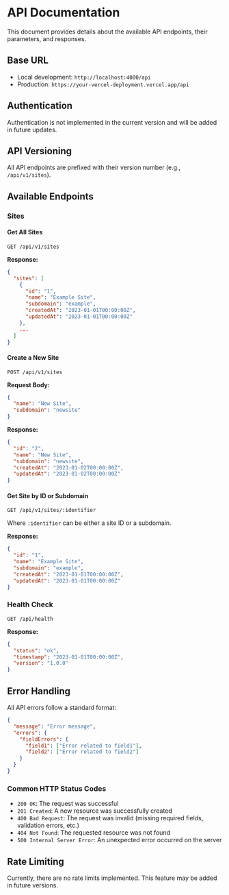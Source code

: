 # API Documentation

This document provides details about the available API endpoints, their parameters, and responses.

## Base URL

- Local development: `http://localhost:4000/api`
- Production: `https://your-vercel-deployment.vercel.app/api`

## Authentication

Authentication is not implemented in the current version and will be added in future updates.

## API Versioning

All API endpoints are prefixed with their version number (e.g., `/api/v1/sites`).

## Available Endpoints

### Sites

#### Get All Sites

```
GET /api/v1/sites
```

**Response:**
```json
{
  "sites": [
    {
      "id": "1",
      "name": "Example Site",
      "subdomain": "example",
      "createdAt": "2023-01-01T00:00:00Z",
      "updatedAt": "2023-01-01T00:00:00Z"
    },
    ...
  ]
}
```

#### Create a New Site

```
POST /api/v1/sites
```

**Request Body:**
```json
{
  "name": "New Site",
  "subdomain": "newsite"
}
```

**Response:**
```json
{
  "id": "2",
  "name": "New Site",
  "subdomain": "newsite",
  "createdAt": "2023-01-02T00:00:00Z",
  "updatedAt": "2023-01-02T00:00:00Z"
}
```

#### Get Site by ID or Subdomain

```
GET /api/v1/sites/:identifier
```

Where `:identifier` can be either a site ID or a subdomain.

**Response:**
```json
{
  "id": "1",
  "name": "Example Site",
  "subdomain": "example",
  "createdAt": "2023-01-01T00:00:00Z",
  "updatedAt": "2023-01-01T00:00:00Z"
}
```

### Health Check

```
GET /api/health
```

**Response:**
```json
{
  "status": "ok",
  "timestamp": "2023-01-01T00:00:00Z",
  "version": "1.0.0"
}
```

## Error Handling

All API errors follow a standard format:

```json
{
  "message": "Error message",
  "errors": {
    "fieldErrors": {
      "field1": ["Error related to field1"],
      "field2": ["Error related to field2"]
    }
  }
}
```

### Common HTTP Status Codes

- `200 OK`: The request was successful
- `201 Created`: A new resource was successfully created
- `400 Bad Request`: The request was invalid (missing required fields, validation errors, etc.)
- `404 Not Found`: The requested resource was not found
- `500 Internal Server Error`: An unexpected error occurred on the server

## Rate Limiting

Currently, there are no rate limits implemented. This feature may be added in future versions. 